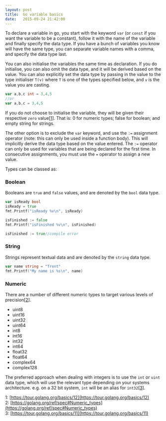 ```yaml
---
layout: post
title:  Go variable basics
date:   2015-09-24 21:42:00
---
```


To declare a variable in go, you start with the keyword `var` (or `const` if you want the variable to be a constant), follow it with the name of the variable and finally specify the data type. If you have a bunch of variables you know will have the same type, you can separate variable names with a comma, and specify the data type last.

You can also initialise the variables the same time as declaration. If you do initialise, you can also omit the data type, and it will be derived based on the value. You can also explicitly set the data type by passing in the value to the type initialiser `T(v)` where `T` is one of the types specified below, and `v` is the value you are casting.

```go
var a,b,c int = 3,4,5
//or
var a,b,c = 3,4,5
```

If you do not choose to initialise the variable, they will be given their respective `zero` value[[1](https://tour.golang.org/basics/12)]. That is: 0 for numeric types; false for boolean; and empty string for strings.

The other option is to exclude the `var` keyword, and use the `:=` assignment operator (note: this can only be used inside a function body). This will implicitly derive the data type based on the value entered. The `:=` operator can only be used for variables that are being declared for the first time. In consecutive assignments, you must use the `=` operator to assign a new value.

Types can be classed as:

### Boolean

Booleans are `true` and `false` values, and are denoted by the `bool` data type.

```go
var isReady bool
isReady = true
fmt.Printf("isReady %v\n", isReady)

isFinished := false
fmt.Printf("isFinished %v\n", isFinished)

isFinished := true//compile error
```

### String

Strings represent textual data and are denoted by the `string` data type.

```go
var name string = "Trent"
fmt.Printf("My name is %s\n", name)
```

### Numeric

There are a number of different numeric types to target various levels of precision[[2](https://golang.org/ref/spec#Numeric_types)].

* uint8
* uint16
* uint32
* uint64
* int8
* int16
* int32
* int64
* float32
* float64
* complex64
* complex128

The preferred approach when dealing with integers is to use the `int` or `uint` data type, which will use the relevant type depending on your systems architecture. e.g. on a 32 bit system, `int` will be an alias for `int32`[[3](https://tour.golang.org/basics/11)].

1: [https://tour.golang.org/basics/12](https://tour.golang.org/basics/12)  
2: [https://golang.org/ref/spec#Numeric_types](https://golang.org/ref/spec#Numeric_types)  
3: [https://tour.golang.org/basics/11](https://tour.golang.org/basics/11)
